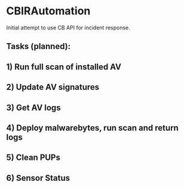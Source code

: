# CBIRAutomation
Initial attempt to use CB API for incident response.

##	Tasks (planned):
##		1) Run full scan of installed AV
##		2) Update AV signatures
##		3) Get AV logs
##		4) Deploy malwarebytes, run scan and return logs
##		5) Clean PUPs
##		6) Sensor Status
